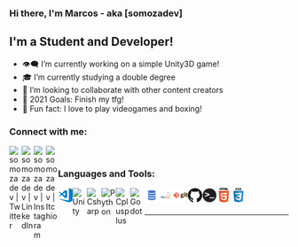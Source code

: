 ### Hi there, I'm Marcos - aka [somozadev]

## I'm a Student and Developer!
- 👁‍🗨 I’m currently working on a simple Unity3D game!
- 🎓 I’m currently studying a double degree 
- 👯 I’m looking to collaborate with other content creators
- 🌟 2021 Goals: Finish my tfg!
- 🦾 Fun fact: I love to play videogames and boxing! 

### Connect with me:


[<img align="left" alt="somozadev | Twitter" width="22px" src="https://cdn.jsdelivr.net/npm/simple-icons@v3/icons/twitter.svg" />][twitter]
[<img align="left" alt="somozadev | LinkedIn" width="22px" src="https://cdn.jsdelivr.net/npm/simple-icons@v3/icons/linkedin.svg" />][linkedin]
[<img align="left" alt="somozadev | Instagram" width="22px" src="https://cdn.jsdelivr.net/npm/simple-icons@v3/icons/instagram.svg" />][instagram]
[<img align="left" alt="somozadev | Itchio" width="22px" src="https://external-content.duckduckgo.com/iu/?u=http%3A%2F%2Ffreevector.co%2Fwp-content%2Fuploads%2F2012%2F01%2Fitchio.png&f=1&nofb=1" />][Itchio]


<br />

### Languages and Tools:

<img align="left" alt="Visual Studio Code" width="26px" src="https://raw.githubusercontent.com/github/explore/80688e429a7d4ef2fca1e82350fe8e3517d3494d/topics/visual-studio-code/visual-studio-code.png" />
<img align="left" alt="Unity" width = "26px" src="https://icon-library.com/images/unity-icon/unity-icon-1.jpg" />
<img align="left" alt="Csharp" width = "26px" src="https://www.fixedbuffer.com/wp-content/uploads/2019/06/reflexion.png" />
<img align="left" alt="Python" width = "26px" src="https://upload.wikimedia.org/wikipedia/commons/thumb/0/0a/Python.svg/768px-Python.svg.png" />
<img align="left" alt="Cplusplus" width = "26px" src="https://user-images.githubusercontent.com/42747200/46140125-da084900-c26d-11e8-8ea7-c45ae6306309.png" />
<img align="left" alt="Godot" width = "26px" src="https://upload.wikimedia.org/wikipedia/commons/thumb/6/6a/Godot_icon.svg/1024px-Godot_icon.svg.png" />
<img align="left" alt="SQL" width="26px" src="https://raw.githubusercontent.com/github/explore/80688e429a7d4ef2fca1e82350fe8e3517d3494d/topics/sql/sql.png" />
<img align="left" alt="MySQL" width="26px" src="https://raw.githubusercontent.com/github/explore/80688e429a7d4ef2fca1e82350fe8e3517d3494d/topics/mysql/mysql.png" />
<img align="left" alt="Git" width="26px" src="https://raw.githubusercontent.com/github/explore/80688e429a7d4ef2fca1e82350fe8e3517d3494d/topics/git/git.png" />
<img align="left" alt="GitHub" width="26px" src="https://raw.githubusercontent.com/github/explore/78df643247d429f6cc873026c0622819ad797942/topics/github/github.png" />
<img align="left" alt="HTML5" width="26px" src="https://raw.githubusercontent.com/github/explore/80688e429a7d4ef2fca1e82350fe8e3517d3494d/topics/terminal/terminal.png" />
<img align="left" alt="HTML5" width="26px" src="https://raw.githubusercontent.com/github/explore/80688e429a7d4ef2fca1e82350fe8e3517d3494d/topics/html/html.png" />
<img align="left" alt="CSS3" width="26px" src="https://raw.githubusercontent.com/github/explore/80688e429a7d4ef2fca1e82350fe8e3517d3494d/topics/css/css.png" />

<br />
<br />

---


[website]: https://codeSTACKr.com
[twitter]: https://twitter.com/somozadev
[youtube]: https://youtube.com/somozadev
[instagram]: https://instagram.com/somozadev
[linkedin]: https://www.linkedin.com/in/somozadev/
[Itchio]: https://msomele.itch.io/
